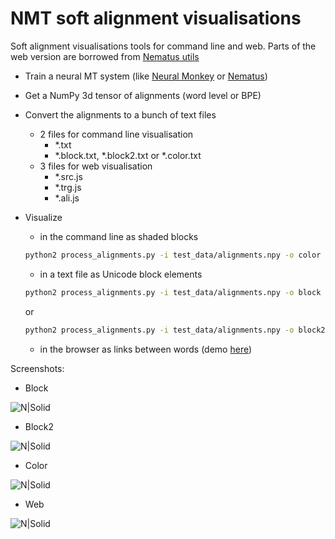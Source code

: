 # NMT soft alignment visualisations
Soft alignment visualisations tools for command line and web. Parts of the web version are borrowed from [Nematus utils](https://github.com/rsennrich/nematus/tree/master/utils)
  - Train a neural MT system (like [Neural Monkey](https://github.com/ufal/neuralmonkey/) or [Nematus](https://github.com/rsennrich/nematus/))
  - Get a NumPy 3d tensor of alignments (word level or BPE)
  - Convert the alignments to a bunch of text files
    - 2 files for command line visualisation
		- *.txt
		- *.block.txt, *.block2.txt or *.color.txt
    - 3 files for web visualisation
		- *.src.js
		- *.trg.js
		- *.ali.js
  
  - Visualize
    - in the command line as shaded blocks
    ```sh
    python2 process_alignments.py -i test_data/alignments.npy -o color -s test_data/test.src.en.bpe -t test.out.lv.bpe
    ```
	- in a text file as Unicode block elements
    ```sh
    python2 process_alignments.py -i test_data/alignments.npy -o block -s test_data/test.src.en.bpe -t test.out.lv.bpe
    ```
	or
    ```sh
    python2 process_alignments.py -i test_data/alignments.npy -o block2 -s test_data/test.src.en.bpe -t test.out.lv.bpe
    ```
	- in the browser as links between words (demo [here](http://lielakeda.lv/other/NLP/alignments/?s=19))


Screenshots:
  - Block
  
![N|Solid](https://github.com/M4t1ss/sAliViz/blob/master/screenshots/blockAlignments.PNG?raw=true)
  - Block2
  
![N|Solid](https://github.com/M4t1ss/sAliViz/blob/master/screenshots/block2.png?raw=true)
  - Color
  
![N|Solid](https://github.com/M4t1ss/sAliViz/blob/master/screenshots/colorAlignments.PNG?raw=true)
  - Web
  
![N|Solid](https://github.com/M4t1ss/sAliViz/blob/master/screenshots/webAlignments.PNG?raw=true)
